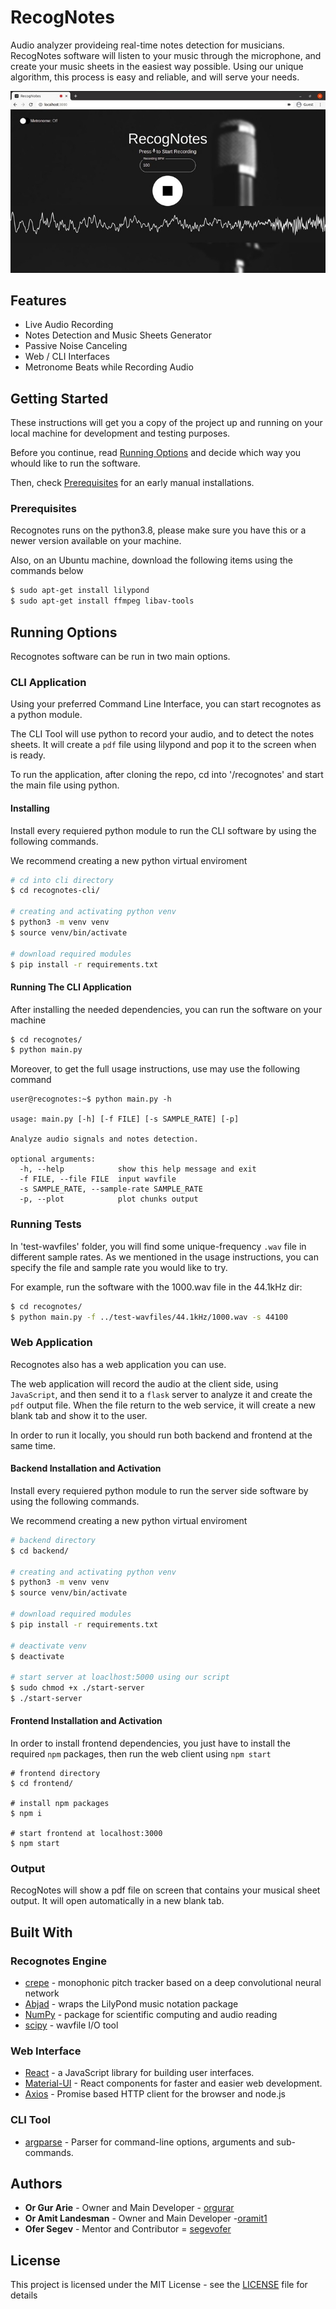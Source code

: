 # RecogNotes

Audio analyzer provideing real-time notes detection for musicians.
RecogNotes software will listen to your music through the microphone,
and create your music sheets in the easiest way possible.
Using our unique algorithm, this process is easy and reliable,
and will serve your needs.

![](recognotes.jpeg)

## Features

- Live Audio Recording
- Notes Detection and Music Sheets Generator
- Passive Noise Canceling
- Web / CLI Interfaces
- Metronome Beats while Recording Audio

## Getting Started

These instructions will get you a copy of the project up and running on your local machine for development and testing purposes.

Before you continue, read [Running Options](#running-options) and decide which way you whould like to run the software.

Then, check [Prerequisites](#Prerequisites) for an early manual installations.

### Prerequisites

Recognotes runs on the python3.8, please make sure you have this or a newer version available on your machine.

Also, on an Ubuntu machine, download the following items using the commands below

```bash
$ sudo apt-get install lilypond
$ sudo apt-get install ffmpeg libav-tools
```

## Running Options

Recognotes software can be run in two main options.

### CLI Application

Using your preferred Command Line Interface, you can start recognotes as a python module.

The CLI Tool will use python to record your audio, and to detect the notes sheets. It will create a `pdf` file using lilypond and pop it to the screen when is ready.

To run the application, after cloning the repo, cd into '/recognotes' and start the main file using python.

#### Installing

Install every requiered python module to run the CLI software by using the following commands.

We recommend creating a new python virtual enviroment

```bash
# cd into cli directory
$ cd recognotes-cli/

# creating and activating python venv
$ python3 -m venv venv
$ source venv/bin/activate

# download required modules
$ pip install -r requirements.txt
```

#### Running The CLI Application

After installing the needed dependencies, you can run the software on your machine

```bash
$ cd recognotes/
$ python main.py
```

Moreover, to get the full usage instructions, use may use the following command

```
user@recognotes:~$ python main.py -h

usage: main.py [-h] [-f FILE] [-s SAMPLE_RATE] [-p]

Analyze audio signals and notes detection.

optional arguments:
  -h, --help            show this help message and exit
  -f FILE, --file FILE  input wavfile
  -s SAMPLE_RATE, --sample-rate SAMPLE_RATE
  -p, --plot            plot chunks output

```

### Running Tests

In 'test-wavfiles' folder, you will find some unique-frequency `.wav` file in different sample rates.
As we mentioned in the usage instructions, you can specify the file and sample rate you would like to try.

For example, run the software with the 1000.wav file in the 44.1kHz dir:

```bash
$ cd recognotes/
$ python main.py -f ../test-wavfiles/44.1kHz/1000.wav -s 44100
```

### Web Application

Recognotes also has a web application you can use.

The web application will record the audio at the client side, using `JavaScript`, and then send it to a `flask` server to analyze it and create the `pdf` output file. When the file return to the web service, it will create a new blank tab and show it to the user.

In order to run it locally, you should run both backend and frontend at the same time.

#### Backend Installation and Activation

Install every requiered python module to run the server side software by using the following commands.

We recommend creating a new python virtual enviroment

```bash
# backend directory
$ cd backend/

# creating and activating python venv
$ python3 -m venv venv
$ source venv/bin/activate

# download required modules
$ pip install -r requirements.txt

# deactivate venv
$ deactivate

# start server at loaclhost:5000 using our script
$ sudo chmod +x ./start-server
$ ./start-server
```

#### Frontend Installation and Activation

In order to install frontend dependencies, you just have to install the required `npm` packages, then run the web client using `npm start`

```
# frontend directory
$ cd frontend/

# install npm packages
$ npm i

# start frontend at localhost:3000
$ npm start
```

### Output

RecogNotes will show a pdf file on screen that contains your musical sheet output. It will open automatically in a new blank tab.

## Built With

### Recognotes Engine

- [crepe](https://github.com/marl/crepe) - monophonic pitch tracker based on a deep convolutional neural network
- [Abjad](https://github.com/Abjad/abjad) - wraps the LilyPond music notation package
- [NumPy](https://numpy.org/) - package for scientific computing and audio reading
- [scipy](https://www.scipy.org/) - wavfile I/O tool

### Web Interface

- [React](https://github.com/facebook/react) - a JavaScript library for building user interfaces.
- [Material-UI](https://material-ui.com/) - React components for faster and easier web development.
- [Axios](https://www.npmjs.com/package/axios) - Promise based HTTP client for the browser and node.js

### CLI Tool

- [argparse](https://docs.python.org/3/library/argparse.html) - Parser for command-line options, arguments and sub-commands.

## Authors

- **Or Gur Arie** - Owner and Main Developer - [orgurar](https://github.com/orgurar)
- **Or Amit Landesman** - Owner and Main Developer -[oramit1](https://gitlab.com/oramit1)
- **Ofer Segev** - Mentor and Contributor = [segevofer](https://github.com/segevofer)

## License

This project is licensed under the MIT License - see the [LICENSE](LICENSE) file for details

